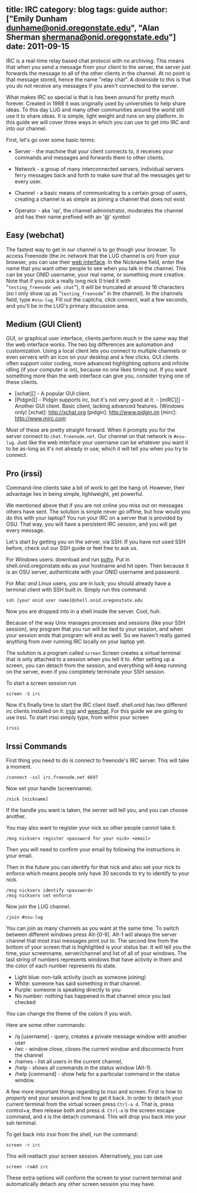 title: IRC
category: blog
tags: guide
author: ["Emily Dunham <dunhame@onid.oregonstate.edu>", "Alan Sherman <shermana@onid.oregonstate.edu>"]
date: 2011-09-15
---

IRC is a real-time relay based chat protocol with no archiving. This means that
when you send a message from your client to the server, the server just
forwards the message to all of the other clients in the channel. At no point is
that message stored, hence the name "relay chat". A downside to this is that
you do not receive any messages if you aren't connected to the server. 

What makes IRC so special is that is has been around for pretty much forever.
Created in 1988 it was originally used by universities to help share ideas. To
this day LUG and many other communities around the world still use it to share
ideas. It is simple, light weight and runs on any platform. In this guide we
will cover three ways in which you can use to get into IRC and into our
channel.

[irc]: http://en.wikipedia.org/wiki/IRC

First, let's go over some basic terms:

-   Server - the machine that your client connects to, it receives your
    commands and messages and forwards them to other clients.

-   Network - a group of many interconnected servers, individual servers ferry
    messages back and forth to make sure that all the messages get to every
user.

-   Channel - a basic means of communicating to a certain group of users,
    creating a channel is as simple as joining a channel that does not exist 

+   Operator - aka 'op', the channel administrator, moderates the channel and
has their name prefixed with an '@' symbol

Easy (webchat)
--------------

The fastest way to get in our channel is to go though your browser. To access
Freenode (the irc network that the LUG channel is on) from your browser, you
can use their [web interface][freenodeweb]. In the Nickname field, enter the
name that you want other people to see when you talk in the channel. This can
be your ONID username, your real name, or something more creative. Note that if
you pick a really long nick (I tried it with "`testing_freenode_web_chat`"), it
will be truncated at around 16 characters (so I only show up as
"`testing_freenode`" in the channel). In the channels field, type `#osu-lug`.
Fill out the captcha, click connect, wait a few seconds, and you'll be in the
LUG's primary discussion area.

[freenodeweb]: http://webchat.freenode.net/

Medium (GUI Client)
-------------------

GUI, or graphical user interface, clients perform much in the same way that the
web interface works. The two big differences are automation and customization.
Using a local client lets you connect to multiple channels or even servers with
an icon on your desktop and a few clicks. GUI clients often support color
coding,  more advanced highlighting options and infinite idling (if your
computer is on), because no one likes timing out. If you want something more
than the web interface can give you, consider trying one of these clients.

-   [xchat][] - A popular GUI client.
-   [Pidgin][] - Pidgin supports irc, but it's not very good at it.  -   [mIRC][] - Another GUI client. Basic client, lacking advanced features. (Windows only) 
[xchat]: http://xchat.org
[pidgin]: http://www.pidgin.im
[mirc]: http://www.mirc.com

Most of these are pretty straight forward. When it prompts you for the server
connect to `chat.freenode.net`. Our channel on that network is `#osu-lug`. Just
like the web interface your username can be whatever you want it to be as-long
as it's not already in use, which it will tell you when you try to connect. 

Pro (irssi)
-----------

Command-line clients take a bit of work to get the hang of. 
However, their advantage lies in being simple, lightweight, yet powerful.

We mentioned above that if you are not online you miss out on messages others
have sent. The solution is simple never go offline, but how would you do this
with your laptop? You run your IRC on a server that is provided by OSU. That
way, you will have a persistent IRC session, and you will get every message.

Let's start by getting you on the server, via SSH.  If you have not used SSH
before, check out our SSH guide or feel free to ask us.  

For *Windows* users: download and run [putty][putty]. Put in
shell.onid.oregonstate.edu as your hostname and hit open. Then because it is an
OSU server, authenticate with your ONID username and password.

For *Mac and Linux* users, you are in luck; you should already have a terminal
client with SSH built in. Simply run this command:
	
	ssh [your onid user name]@shell.onid.oregonstate.edu

Now you are dropped into in a shell inside the server. Cool, huh.

Because of the way Unix manages processes and sessions (like your SSH session),
any program that you run will be tied to your session, and when your session
ends that program will end as well. So we haven't really gained anything from
over running IRC locally on your laptop yet.

The solution is a program called `screen` Screen creates a virtual terminal
that is only attached to a session when you tell it to. After setting up a
screen, you can detach from the session, and everything will keep running on
the server, even if you completely terminate your SSH session.

To start a screen session run

	screen -S irc

Now it's finally time to start the IRC client itself. shell.onid has two
different irc clients installed on it: [irssi][irssi] and [weechat][weechat].
For this guide we are going to use irssi. To start irssi simply type, from
within your screen
	
	irssi


Irssi Commands
--------------

First thing you need to do is connect to freenode's IRC server. This will
take a moment.

	/connect -ssl irc.freenode.net 6697

Now set your handle (screenname).

	/nick [nickname]

If the handle you want is taken, the server will tell you, and you can choose
another.

You may also want to register your nick so other people cannot take it.

	/msg nickserv register <password for your nick> <email>
	
Then you will need to confirm your email by following the instructions in your
email.

Then in the future you can identify for that nick and also set your nick to enforce
which means people only have 30 seconds to try to identify to your nick.

	/msg nickserv identify <password>
	/msg nickserv set enforce

Now join the LUG channel.

	/join #osu-lug

You can join as many channels as you want at the same time. To switch between
different windows press Alt-[0-9]. Alt-1 will always the server channel that
most irssi messages print out to. The second line from the bottom of your
screen that is highlighted is your status bar. It will tell you the time, your
screenname, server/channel and list of all of your windows. The last string of
numbers represents windows that have activity in them and the color of each
number represents its state.

-   Light blue: non-talk activity (such as someone joining)
-   White: someone has said something in that channel.
-   Purple: someone is speaking directly to you 
-   No number: nothing has happened in that channel since you last checked

You can change the theme of the colors if you wish.

Here are some other commands:

-   /q [username] - query, creates a private message window with another user 
-   /wc - window close, closes the current window and disconnects from the channel 
-   /names - list all users in the current channel, 
-   /help - shows all commands in the status window (Alt-1).
-   /help [command] - show help for a particular command in the status window.  

A few more important things regarding to irssi and screen. First is how to
*properly* end your session and how to get it back. In order to detach your
current terminal from the virtual screen press `Ctrl-a d`. That is, press
control+a, then release both and press d. `Ctrl-a` is the screen escape
command, and `d` is the detach command. This will drop you back into your ssh
terminal. 

To get back into irssi from the shell, run the command:

	screen -r irc

This will *re*attach your screen session. Alternatively, you can use

    screen -raAd irc

These extra options will conform the screen to your current terminal and
automatically detach any other screen session you may have.

[putty]:http://the.earth.li/~sgtatham/putty/latest/x86/putty.exe
[irssi]: http://www.irssi.org
[weechat]: http://www.weechat.org
